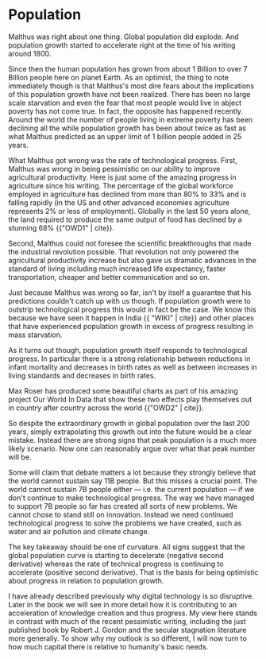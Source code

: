 # Population

Malthus was right about one thing. Global population did explode. And population growth started to accelerate right at the time of his writing around 1800. 

Since then the human population has grown from about 1 Billion to over 7 Billion people here on planet Earth. As an optimist, the thing to note immediately though is that Malthus&apos;s most dire fears about the implications of this population growth have not been realized. There has been no large scale starvation and even the fear that most people would live in abject poverty has not come true. In fact, the opposite has happened recently. Around the world the number of people living in extreme poverty has been declining all the while population growth has been about twice as fast as what Malthus predicted as an upper limit of 1 billion people added in 25 years.

What Malthus got wrong was the rate of technological progress. First, Malthus was wrong in being pessimistic on our ability to improve agricultural productivity. Here is just some of the amazing progress in agriculture since his writing. The percentage of the global workforce employed in agriculture has declined from more than 80% to 33% and is falling rapidly (in the US and other advanced economies agriculture represents 2% or less of employment). Globally in the last 50 years alone, the land required to produce the same output of food has declined by a stunning 68% {{"OWD1" | cite}}.

Second, Malthus could not foresee the scientific breakthroughs that made the industrial revolution possible. That revolution not only powered the agricultural productivity increase but also gave us dramatic advances in the standard of living including much increased life expectancy, faster transportation, cheaper and better communication and so on.

Just because Malthus was wrong so far, isn&apos;t by itself a guarantee that his predictions couldn&apos;t catch up with us though. If population growth were to outstrip technological progress this would in fact be the case. We know this because we have seen it happen in India {{ "WIKI" | cite}} and other places that have experienced population growth in excess of progress resulting in mass starvation.

As it turns out though, population growth itself responds to technological progress. In particular there is a strong relationship between reductions in infant mortality and decreases in birth rates as well as between increases in living standards and decreases in birth rates.

Max Roser has produced some beautiful charts as part of his amazing project Our World In Data that show these two effects play themselves out in country after country across the world {{"OWD2" | cite}}.

So despite the extraordinary growth in global population over the last 200 years, simply extrapolating this growth out into the future would be a clear mistake. Instead there are strong signs that peak population is a much more likely scenario. Now one can reasonably argue over what that peak number will be.

Some will claim that debate matters a lot because they strongly believe that the world cannot sustain say 11B people. But this misses a crucial point. The world cannot sustain 7B people either — i.e. the current population — if we don&apos;t continue to make technological progress. The way we have managed to support 7B people so far has created all sorts of new problems. We cannot chose to stand still on innovation. Instead we need continued technological progress to solve the problems we have created, such as water and air pollution and climate change.

The key takeaway should be one of curvature. All signs suggest that the global population curve is starting to decelerate (negative second derivative) whereas the rate of technical progress is continuing to accelerate (positive second derivative). That is the basis for being optimistic about progress in relation to population growth. 

I have already described previously why digital technology is so disruptive. Later in the book we will see in more detail how it is contributing to an acceleration of knowledge creation and thus progress. My view here stands in contrast with much of the recent pessimistic writing, including the just published book by Robert J. Gordon and the secular stagnation literature more generally. To show why my outlook is so different, I will now turn to how much capital there is relative to humanity&apos;s basic needs.

